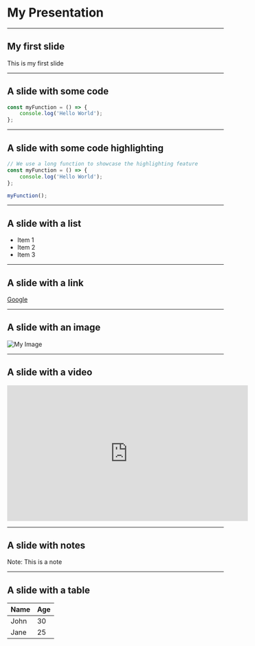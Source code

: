 # My Presentation

<style>
.reveal h1 {
 font-size: 3em;
 color: #fff;
 text-shadow: 2px 2px 2px #000;
}
</style>

---

## My first slide

This is my first slide

<style>
.reveal h2 {
 font-size: 2em;
 color: #fff;
 text-shadow: 2px 2px 2px #000;
}
</style>

---

## A slide with some code

```javascript
const myFunction = () => {
	console.log('Hello World');
};
```

---

## A slide with some code highlighting

```javascript [3]
// We use a long function to showcase the highlighting feature
const myFunction = () => {
	console.log('Hello World');
};

myFunction();
```

---

## A slide with a list

-   Item 1
-   Item 2
-   Item 3

<style>
.reveal ul {
 list-style: none;
}
.reveal ul li:before {
 content: "👉";
 margin-right: 10px;
}
</style>

---

## A slide with a link

[Google](https://www.google.com)

<style>
.reveal a {
 color: #fff;
 text-shadow: 2px 2px 2px #000;
}
</style>

---

## A slide with an image

![My Image](https://picsum.photos/200/300)

---

## A slide with a video

<iframe width="560" height="315" src="https://www.youtube.com/embed/2G_mWfG0DZE" frameborder="0" allow="accelerometer; autoplay; encrypted-media; gyroscope; picture-in-picture" allowfullscreen></iframe>

---

## A slide with notes

Note: This is a note

<style>
.reveal aside {
 font-size: 1.5em;
 color: #fff;
 text-shadow: 2px 2px 2px #000;
}
</style>

---

## A slide with a table

| Name | Age |
| ---- | --- |
| John | 30  |
| Jane | 25  |

<style>
.reveal table {
 border-collapse: collapse;
}
.reveal table td, .reveal table th {
 border: 1px solid #fff;
 padding: 10px;
}
</style>
